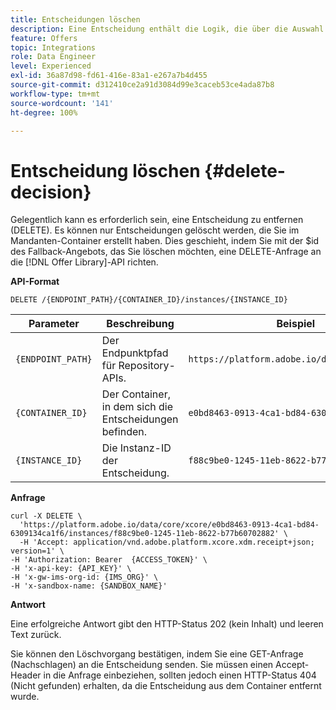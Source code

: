 ```yaml
---
title: Entscheidungen löschen
description: Eine Entscheidung enthält die Logik, die über die Auswahl eines Angebots bestimmt.
feature: Offers
topic: Integrations
role: Data Engineer
level: Experienced
exl-id: 36a87d98-fd61-416e-83a1-e267a7b4d455
source-git-commit: d312410ce2a91d3084d99e3caceb53ce4ada87b8
workflow-type: tm+mt
source-wordcount: '141'
ht-degree: 100%

---
```


# Entscheidung löschen {#delete-decision}

Gelegentlich kann es erforderlich sein, eine Entscheidung zu entfernen (DELETE). Es können nur Entscheidungen gelöscht werden, die Sie im Mandanten-Container erstellt haben. Dies geschieht, indem Sie mit der $id des Fallback-Angebots, das Sie löschen möchten, eine DELETE-Anfrage an die [!DNL Offer Library]-API richten.

**API-Format**

```http
DELETE /{ENDPOINT_PATH}/{CONTAINER_ID}/instances/{INSTANCE_ID}
```

| Parameter | Beschreibung | Beispiel |
| --------- | ----------- | ------- |
| `{ENDPOINT_PATH}` | Der Endpunktpfad für Repository-APIs. | `https://platform.adobe.io/data/core/xcore/` |
| `{CONTAINER_ID}` | Der Container, in dem sich die Entscheidungen befinden. | `e0bd8463-0913-4ca1-bd84-6309134ca1f6` |
| `{INSTANCE_ID}` | Die Instanz-ID der Entscheidung. | `f88c9be0-1245-11eb-8622-b77b60702882` |

**Anfrage**

```shell
curl -X DELETE \
  'https://platform.adobe.io/data/core/xcore/e0bd8463-0913-4ca1-bd84-6309134ca1f6/instances/f88c9be0-1245-11eb-8622-b77b60702882' \
  -H 'Accept: application/vnd.adobe.platform.xcore.xdm.receipt+json; version=1' \
-H 'Authorization: Bearer  {ACCESS_TOKEN}' \
-H 'x-api-key: {API_KEY}' \
-H 'x-gw-ims-org-id: {IMS_ORG}' \
-H 'x-sandbox-name: {SANDBOX_NAME}'
```

**Antwort**

Eine erfolgreiche Antwort gibt den HTTP-Status 202 (kein Inhalt) und leeren Text zurück.

Sie können den Löschvorgang bestätigen, indem Sie eine GET-Anfrage (Nachschlagen) an die Entscheidung senden. Sie müssen einen Accept-Header in die Anfrage einbeziehen, sollten jedoch einen HTTP-Status 404 (Nicht gefunden) erhalten, da die Entscheidung aus dem Container entfernt wurde.
